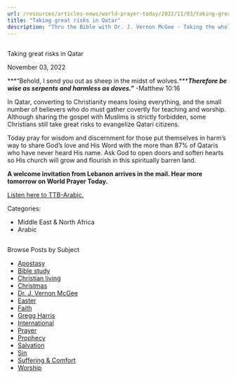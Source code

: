 ```yaml
---
url: /resources/articles-news/world-prayer-today/2022/11/03/taking-great-risks-in-qatar
title: "Taking great risks in Qatar"
description: "Thru the Bible with Dr. J. Vernon McGee - Taking the whole Word to the whole world"
---
```







## 
 Taking great risks in Qatar


November 03, 2022
![]()




***“Behold, I send you out as sheep in the midst of wolves.******Therefore be wise as serpents and harmless as doves.”*** -Matthew 10:16

In Qatar, converting to Christianity means losing everything, and the small number of believers who do must gather covertly for teaching and worship. Although sharing the gospel with Muslims is strictly forbidden, some Christians still take great risks to evangelize Qatari citizens.  


Today pray for wisdom and discernment for those put themselves in harm’s way to share God’s love and His Word with the more than 87% of Qataris who have never heard His name. Ask God to open doors and soften hearts so His church will grow and flourish in this spiritually barren land.

**A welcome invitation from Lebanon arrives in the mail. Hear more tomorrow on World Prayer Today.**

[Listen here to TTB-Arabic.](https://ttb.twr.org/home/day,0421/language,ARB)



Categories: 


* Middle East & North Africa
* Arabic









## 
 Browse Posts by Subject


* [Apostasy](/resources/articles-news/-in-tags/tags/Apostasy)
* [Bible study](/resources/articles-news/-in-tags/tags/Bible-study)
* [Christian living](/resources/articles-news/-in-tags/tags/Christian-living)
* [Christmas](/resources/articles-news/-in-tags/tags/Christmas)
* [Dr. J. Vernon McGee](/resources/articles-news/-in-tags/tags/Dr-J-Vernon-McGee)
* [Easter](/resources/articles-news/-in-tags/tags/easter)
* [Faith](/resources/articles-news/-in-tags/tags/Faith)
* [Gregg Harris](/resources/articles-news/-in-tags/tags/Gregg-Harris)
* [International](/resources/articles-news/-in-tags/tags/International)
* [Prayer](/resources/articles-news/-in-tags/tags/prayer)
* [Prophecy](/resources/articles-news/-in-tags/tags/Prophecy)
* [Salvation](/resources/articles-news/-in-tags/tags/Salvation)
* [Sin](/resources/articles-news/-in-tags/tags/sin)
* [Suffering & Comfort](/resources/articles-news/-in-tags/tags/Suffering-Comfort)
* [Worship](/resources/articles-news/-in-tags/tags/worship)







